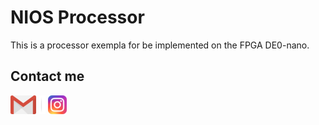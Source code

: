 # NIOS Processor

This is a processor exempla for be implemented on the FPGA DE0-nano.

## Contact me
[![](../Resources/gmail.png)](mailto:jefferson.lopes@ee.ufcg.edu.br?subject=[GitHub]%20FPGA%20-%20main) ![](../Resources/separador.png) [![](../Resources/insta.png)](https://instagram.com/jeff.777.lopes?igshid=1i5gr7ch0bvkd)
